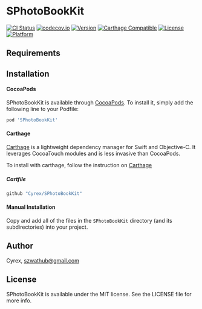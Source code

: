 # SPhotoBookKit

[![CI Status](http://img.shields.io/travis/Cyrex/SPhotoBookKit.svg?style=flat)](https://travis-ci.org/Cyrex/SPhotoBookKit)
[![codecov.io](https://codecov.io/github/Cyrex/SPhotoBookKit/coverage.svg?branch=master)](https://codecov.io/github/Cyrex/SPhotoBookKit?branch=master)
[![Version](https://img.shields.io/cocoapods/v/SPhotoBookKit.svg?style=flat)](http://cocoapods.org/pods/SPhotoBookKit)
[![Carthage Compatible](https://img.shields.io/badge/Carthage-compatible-4BC51D.svg?style=flat)](https://github.com/Cyrex/SPhotoBookKit)
[![License](https://img.shields.io/cocoapods/l/SPhotoBookKit.svg?style=flat)](http://cocoapods.org/pods/SPhotoBookKit)
[![Platform](https://img.shields.io/cocoapods/p/SPhotoBookKit.svg?style=flat)](http://cocoapods.org/pods/SPhotoBookKit)

## Requirements

## Installation
#### CocoaPods
SPhotoBookKit is available through [CocoaPods](http://cocoapods.org). To install it, simply add the following line to your Podfile:

```ruby
pod 'SPhotoBookKit'
```

#### Carthage
[Carthage](https://github.com/Carthage/Carthage) is a lightweight dependency manager for Swift and Objective-C. It leverages CocoaTouch modules and is less invasive than CocoaPods.

To install with carthage, follow the instruction on [Carthage](https://github.com/Carthage/Carthage)

##### Cartfile
```ruby
github "Cyrex/SPhotoBookKit"
```

#### Manual Installation
Copy and add all of the files in the `SPhotoBookKit` directory (and its subdirectories) into your project.

## Author

Cyrex, szwathub@gmail.com

## License

SPhotoBookKit is available under the MIT license. See the LICENSE file for more info.
